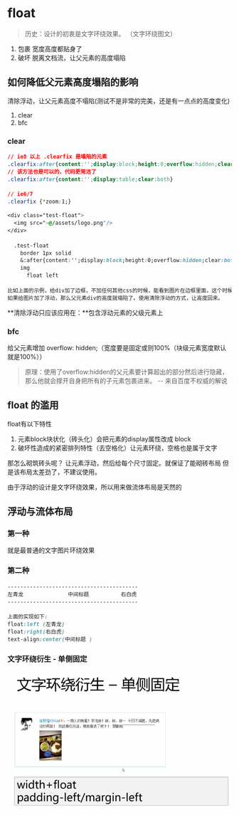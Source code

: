# float
> 历史：设计的初衷是文字环绕效果。 （文字环绕图文）

1. 包裹
    宽度高度都贴身了
2. 破坏
    脱离文档流，让父元素的高度塌陷
    
## 如何降低父元素高度塌陷的影响
清除浮动，让父元素高度不塌陷(测试不是非常的完美，还是有一点点的高度变化)
1. clear
2. bfc

### clear
```css
// ie8 以上 .clearfix 是塌陷的元素
.clearfix:after{content:'';display:block;height:0;overflow:hidden;clear:both}
// 该方法也是可以的，代码更简洁了
.clearfix:after{content:'';display:table;clear:both}

// ie6/7
.clearfix {*zoom:1;}
```

```css
<div class="test-float">
  <img src="~@/assets/logo.png"/>
</div>

  .test-float
    border 1px solid
    &:after{content:'';display:block;height:0;overflow:hidden;clear:both}
    img
      float left   

比如上面的示例，给div加了边框，不加任何其他css的时候，能看到图片在边框里面，这个时候div的高度被图片撑高的。
如果给图片加了浮动，那么父元素div的高度就塌陷了。使用清除浮动的方式，让高度回来。                  
```
**清除浮动只应该应用在：**包含浮动元素的父级元素上

### bfc
给父元素增加 overflow: hidden;（宽度要是固定或则100%（块级元素宽度默认就是100%））

> 原理：使用了overflow:hidden的父元素要计算超出的部分然后进行隐藏，那么他就会撑开自身把所有的子元素包裹进来。 --  来自百度不权威的解说

## float 的滥用
float有以下特性

1. 元素block块状化（砖头化）会把元素的display属性改成 block
2. 破坏性造成的紧密排列特性（去空格化）让元素环绕，空格也是属于文字

那怎么砌筑砖头呢？
让元素浮动，然后给每个尺寸固定。就保证了能砌砖布局
但是该布局太差劲了，不建议使用。

由于浮动的设计是文字环绕效果，所以用来做流体布局是天然的

## 浮动与流体布局

### 第一种
就是最普通的文字图片环绕效果

### 第二种
```css
-----------------------------------------
左青龙              中间标题          右白虎
-----------------------------------------

上面的实现如下:
float:left (左青龙)
float:right(右白虎)
text-align:center(中间标题 )
```

### 文字环绕衍生 - 单侧固定
![](/assets/image/htmlcss/float/文字环绕单侧固定流体布局.png)


